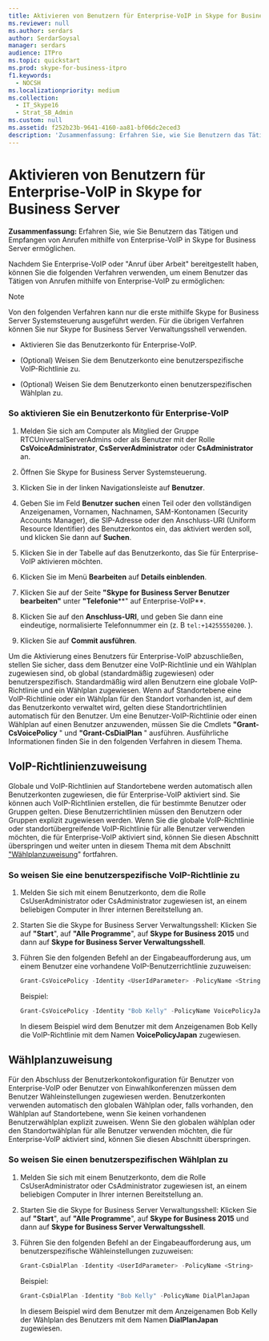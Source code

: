 ```yaml
---
title: Aktivieren von Benutzern für Enterprise-VoIP in Skype for Business Server
ms.reviewer: null
ms.author: serdars
author: SerdarSoysal
manager: serdars
audience: ITPro
ms.topic: quickstart
ms.prod: skype-for-business-itpro
f1.keywords:
  - NOCSH
ms.localizationpriority: medium
ms.collection:
  - IT_Skype16
  - Strat_SB_Admin
ms.custom: null
ms.assetid: f252b23b-9641-4160-aa81-bf06dc2eced3
description: 'Zusammenfassung: Erfahren Sie, wie Sie Benutzern das Tätigen und Empfangen von Anrufen mithilfe von Enterprise-VoIP in Skype for Business Server ermöglichen.'
---
```


# <a name="enable-users-for-enterprise-voice-in-skype-for-business-server"></a>Aktivieren von Benutzern für Enterprise-VoIP in Skype for Business Server
 
**Zusammenfassung:** Erfahren Sie, wie Sie Benutzern das Tätigen und Empfangen von Anrufen mithilfe von Enterprise-VoIP in Skype for Business Server ermöglichen.
  
Nachdem Sie Enterprise-VoIP oder "Anruf über Arbeit" bereitgestellt haben, können Sie die folgenden Verfahren verwenden, um einem Benutzer das Tätigen von Anrufen mithilfe von Enterprise-VoIP zu ermöglichen:
  
> [!NOTE]
> Von den folgenden Verfahren kann nur die erste mithilfe Skype for Business Server Systemsteuerung ausgeführt werden. Für die übrigen Verfahren können Sie nur Skype for Business Server Verwaltungsshell verwenden. 
  
- Aktivieren Sie das Benutzerkonto für Enterprise-VoIP.
    
- (Optional) Weisen Sie dem Benutzerkonto eine benutzerspezifische VoIP-Richtlinie zu.
    
- (Optional) Weisen Sie dem Benutzerkonto einen benutzerspezifischen Wählplan zu.
    
### <a name="to-enable-a-user-account-for-enterprise-voice"></a>So aktivieren Sie ein Benutzerkonto für Enterprise-VoIP

1. Melden Sie sich am Computer als Mitglied der Gruppe RTCUniversalServerAdmins oder als Benutzer mit der Rolle **CsVoiceAdministrator**, **CsServerAdministrator** oder **CsAdministrator** an.
    
2. Öffnen Sie Skype for Business Server Systemsteuerung.
    
3. Klicken Sie in der linken Navigationsleiste auf **Benutzer**.
    
4. Geben Sie im Feld **Benutzer suchen** einen Teil oder den vollständigen Anzeigenamen, Vornamen, Nachnamen, SAM-Kontonamen (Security Accounts Manager), die SIP-Adresse oder den Anschluss-URI (Uniform Resource Identifier) des Benutzerkontos ein, das aktiviert werden soll, und klicken Sie dann auf **Suchen**.
    
5. Klicken Sie in der Tabelle auf das Benutzerkonto, das Sie für Enterprise-VoIP aktivieren möchten.
    
6. Klicken Sie im Menü **Bearbeiten** auf **Details einblenden**.
    
7. Klicken Sie auf der Seite **"Skype for Business Server Benutzer bearbeiten"** unter **"Telefonie****" auf Enterprise-VoIP**.
    
8. Klicken Sie auf den **Anschluss-URI**, und geben Sie dann eine eindeutige, normalisierte Telefonnummer ein (z. B `tel:+14255550200`. ).
    
9. Klicken Sie auf **Commit ausführen**.
    
Um die Aktivierung eines Benutzers für Enterprise-VoIP abzuschließen, stellen Sie sicher, dass dem Benutzer eine VoIP-Richtlinie und ein Wählplan zugewiesen sind, ob global (standardmäßig zugewiesen) oder benutzerspezifisch. Standardmäßig wird allen Benutzern eine globale VoIP-Richtlinie und ein Wählplan zugewiesen. Wenn auf Standortebene eine VoIP-Richtlinie oder ein Wählplan für den Standort vorhanden ist, auf dem das Benutzerkonto verwaltet wird, gelten diese Standortrichtlinien automatisch für den Benutzer. Um eine Benutzer-VoIP-Richtlinie oder einen Wählplan auf einen Benutzer anzuwenden, müssen Sie die Cmdlets **"Grant-CsVoicePolicy** " und **"Grant-CsDialPlan** " ausführen. Ausführliche Informationen finden Sie in den folgenden Verfahren in diesem Thema.
## <a name="voice-policy-assignment"></a>VoIP-Richtlinienzuweisung

Globale und VoIP-Richtlinien auf Standortebene werden automatisch allen Benutzerkonten zugewiesen, die für Enterprise-VoIP aktiviert sind. Sie können auch VoIP-Richtlinien erstellen, die für bestimmte Benutzer oder Gruppen gelten. Diese Benutzerrichtlinien müssen den Benutzern oder Gruppen explizit zugewiesen werden. Wenn Sie die globale VoIP-Richtlinie oder standortübergreifende VoIP-Richtlinie für alle Benutzer verwenden möchten, die für Enterprise-VoIP aktiviert sind, können Sie diesen Abschnitt überspringen und weiter unten in diesem Thema mit dem Abschnitt ["Wählplanzuweisung](enable-users-for-enterprise-voice.md#BKMK_DialPlanAssignment)" fortfahren.
  
### <a name="to-assign-a-user-specific-voice-policy"></a>So weisen Sie eine benutzerspezifische VoIP-Richtlinie zu

1. Melden Sie sich mit einem Benutzerkonto, dem die Rolle CsUserAdministrator oder CsAdministrator zugewiesen ist, an einem beliebigen Computer in Ihrer internen Bereitstellung an.
    
2. Starten Sie die Skype for Business Server Verwaltungsshell: Klicken Sie auf **"Start**", auf **"Alle Programme**", auf **Skype for Business 2015** und dann auf **Skype for Business Server Verwaltungsshell**.
    
3. Führen Sie den folgenden Befehl an der Eingabeaufforderung aus, um einem Benutzer eine vorhandene VoIP-Benutzerrichtlinie zuzuweisen:
    
   ```powershell
   Grant-CsVoicePolicy -Identity <UserIdParameter> -PolicyName <String>
   ```

    Beispiel:
    
   ```powershell
   Grant-CsVoicePolicy -Identity "Bob Kelly" -PolicyName VoicePolicyJapan
   ```

    In diesem Beispiel wird dem Benutzer mit dem Anzeigenamen Bob Kelly die VoIP-Richtlinie mit dem Namen **VoicePolicyJapan** zugewiesen.
    
## <a name="dial-plan-assignment"></a>Wählplanzuweisung
<a name="BKMK_DialPlanAssignment"> </a>

Für den Abschluss der Benutzerkontokonfiguration für Benutzer von Enterprise-VoIP oder Benutzer von Einwahlkonferenzen müssen dem Benutzer Wähleinstellungen zugewiesen werden. Benutzerkonten verwenden automatisch den globalen Wählplan oder, falls vorhanden, den Wählplan auf Standortebene, wenn Sie keinen vorhandenen Benutzerwählplan explizit zuweisen. Wenn Sie den globalen wählplan oder den Standortwählplan für alle Benutzer verwenden möchten, die für Enterprise-VoIP aktiviert sind, können Sie diesen Abschnitt überspringen.
  
### <a name="to-assign-a-user-specific-dial-plan"></a>So weisen Sie einen benutzerspezifischen Wählplan zu

1. Melden Sie sich mit einem Benutzerkonto, dem die Rolle CsUserAdministrator oder CsAdministrator zugewiesen ist, an einem beliebigen Computer in Ihrer internen Bereitstellung an.
    
2. Starten Sie die Skype for Business Server Verwaltungsshell: Klicken Sie auf **"Start**", auf **"Alle Programme**", auf **Skype for Business 2015** und dann auf **Skype for Business Server Verwaltungsshell**.
    
3. Führen Sie den folgenden Befehl an der Eingabeaufforderung aus, um benutzerspezifische Wähleinstellungen zuzuweisen:
    
   ```powershell
   Grant-CsDialPlan -Identity <UserIdParameter> -PolicyName <String>
   ```

    Beispiel:
    
   ```powershell
   Grant-CsDialPlan -Identity "Bob Kelly" -PolicyName DialPlanJapan
   ```

    In diesem Beispiel wird dem Benutzer mit dem Anzeigenamen Bob Kelly der Wählplan des Benutzers mit dem Namen **DialPlanJapan** zugewiesen.
    

